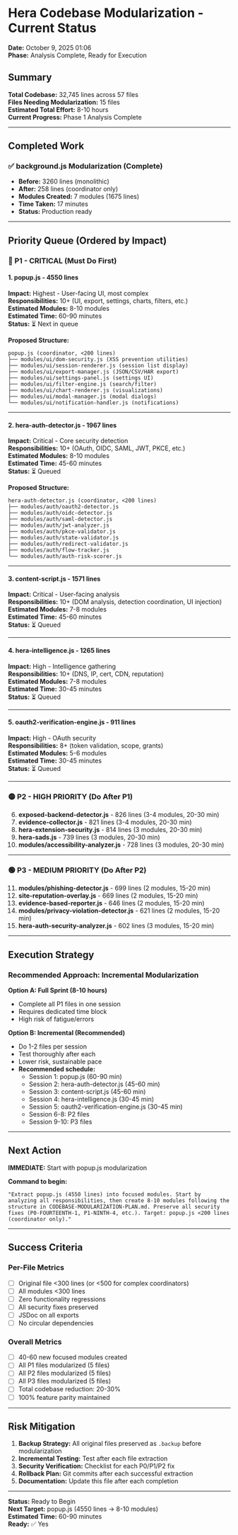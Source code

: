 # Hera Codebase Modularization - Current Status
**Date:** October 9, 2025 01:06  
**Phase:** Analysis Complete, Ready for Execution

## Summary

**Total Codebase:** 32,745 lines across 57 files  
**Files Needing Modularization:** 15 files  
**Estimated Total Effort:** 8-10 hours  
**Current Progress:** Phase 1 Analysis Complete

---

## Completed Work

### ✅ background.js Modularization (Complete)
- **Before:** 3260 lines (monolithic)
- **After:** 258 lines (coordinator only)
- **Modules Created:** 7 modules (1675 lines)
- **Time Taken:** 17 minutes
- **Status:** Production ready

---

## Priority Queue (Ordered by Impact)

### 🔴 P1 - CRITICAL (Must Do First)

#### 1. **popup.js** - 4550 lines
**Impact:** Highest - User-facing UI, most complex  
**Responsibilities:** 10+ (UI, export, settings, charts, filters, etc.)  
**Estimated Modules:** 8-10 modules  
**Estimated Time:** 60-90 minutes  
**Status:** ⏳ Next in queue

**Proposed Structure:**
```
popup.js (coordinator, <200 lines)
├── modules/ui/dom-security.js (XSS prevention utilities)
├── modules/ui/session-renderer.js (session list display)
├── modules/ui/export-manager.js (JSON/CSV/HAR export)
├── modules/ui/settings-panel.js (settings UI)
├── modules/ui/filter-engine.js (search/filter)
├── modules/ui/chart-renderer.js (visualizations)
├── modules/ui/modal-manager.js (modal dialogs)
└── modules/ui/notification-handler.js (notifications)
```

---

#### 2. **hera-auth-detector.js** - 1967 lines
**Impact:** Critical - Core security detection  
**Responsibilities:** 10+ (OAuth, OIDC, SAML, JWT, PKCE, etc.)  
**Estimated Modules:** 8-10 modules  
**Estimated Time:** 45-60 minutes  
**Status:** ⏳ Queued

**Proposed Structure:**
```
hera-auth-detector.js (coordinator, <200 lines)
├── modules/auth/oauth2-detector.js
├── modules/auth/oidc-detector.js
├── modules/auth/saml-detector.js
├── modules/auth/jwt-analyzer.js
├── modules/auth/pkce-validator.js
├── modules/auth/state-validator.js
├── modules/auth/redirect-validator.js
├── modules/auth/flow-tracker.js
└── modules/auth/auth-risk-scorer.js
```

---

#### 3. **content-script.js** - 1571 lines
**Impact:** Critical - User-facing analysis  
**Responsibilities:** 10+ (DOM analysis, detection coordination, UI injection)  
**Estimated Modules:** 7-8 modules  
**Estimated Time:** 45-60 minutes  
**Status:** ⏳ Queued

---

#### 4. **hera-intelligence.js** - 1265 lines
**Impact:** High - Intelligence gathering  
**Responsibilities:** 10+ (DNS, IP, cert, CDN, reputation)  
**Estimated Modules:** 7-8 modules  
**Estimated Time:** 30-45 minutes  
**Status:** ⏳ Queued

---

#### 5. **oauth2-verification-engine.js** - 911 lines
**Impact:** High - OAuth security  
**Responsibilities:** 8+ (token validation, scope, grants)  
**Estimated Modules:** 5-6 modules  
**Estimated Time:** 30-45 minutes  
**Status:** ⏳ Queued

---

### 🟡 P2 - HIGH PRIORITY (Do After P1)

6. **exposed-backend-detector.js** - 826 lines (3-4 modules, 20-30 min)
7. **evidence-collector.js** - 821 lines (3-4 modules, 20-30 min)
8. **hera-extension-security.js** - 814 lines (3 modules, 20-30 min)
9. **hera-sads.js** - 739 lines (3 modules, 20-30 min)
10. **modules/accessibility-analyzer.js** - 728 lines (3 modules, 20-30 min)

---

### 🟢 P3 - MEDIUM PRIORITY (Do After P2)

11. **modules/phishing-detector.js** - 699 lines (2 modules, 15-20 min)
12. **site-reputation-overlay.js** - 669 lines (2 modules, 15-20 min)
13. **evidence-based-reporter.js** - 646 lines (2 modules, 15-20 min)
14. **modules/privacy-violation-detector.js** - 621 lines (2 modules, 15-20 min)
15. **hera-auth-security-analyzer.js** - 602 lines (3 modules, 15-20 min)

---

## Execution Strategy

### Recommended Approach: Incremental Modularization

**Option A: Full Sprint (8-10 hours)**
- Complete all P1 files in one session
- Requires dedicated time block
- High risk of fatigue/errors

**Option B: Incremental (Recommended)**
- Do 1-2 files per session
- Test thoroughly after each
- Lower risk, sustainable pace
- **Recommended schedule:**
  - Session 1: popup.js (60-90 min)
  - Session 2: hera-auth-detector.js (45-60 min)
  - Session 3: content-script.js (45-60 min)
  - Session 4: hera-intelligence.js (30-45 min)
  - Session 5: oauth2-verification-engine.js (30-45 min)
  - Session 6-8: P2 files
  - Session 9-10: P3 files

---

## Next Action

**IMMEDIATE:** Start with popup.js modularization

**Command to begin:**
```
"Extract popup.js (4550 lines) into focused modules. Start by analyzing all responsibilities, then create 8-10 modules following the structure in CODEBASE-MODULARIZATION-PLAN.md. Preserve all security fixes (P0-FOURTEENTH-1, P1-NINTH-4, etc.). Target: popup.js <200 lines (coordinator only)."
```

---

## Success Criteria

### Per-File Metrics
- [ ] Original file <300 lines (or <500 for complex coordinators)
- [ ] All modules <300 lines
- [ ] Zero functionality regressions
- [ ] All security fixes preserved
- [ ] JSDoc on all exports
- [ ] No circular dependencies

### Overall Metrics
- [ ] 40-60 new focused modules created
- [ ] All P1 files modularized (5 files)
- [ ] All P2 files modularized (5 files)
- [ ] All P3 files modularized (5 files)
- [ ] Total codebase reduction: 20-30%
- [ ] 100% feature parity maintained

---

## Risk Mitigation

1. **Backup Strategy:** All original files preserved as `.backup` before modularization
2. **Incremental Testing:** Test after each file extraction
3. **Security Verification:** Checklist for each P0/P1/P2 fix
4. **Rollback Plan:** Git commits after each successful extraction
5. **Documentation:** Update this file after each completion

---

**Status:** Ready to Begin  
**Next Target:** popup.js (4550 lines → 8-10 modules)  
**Estimated Time:** 60-90 minutes  
**Ready:** ✅ Yes
